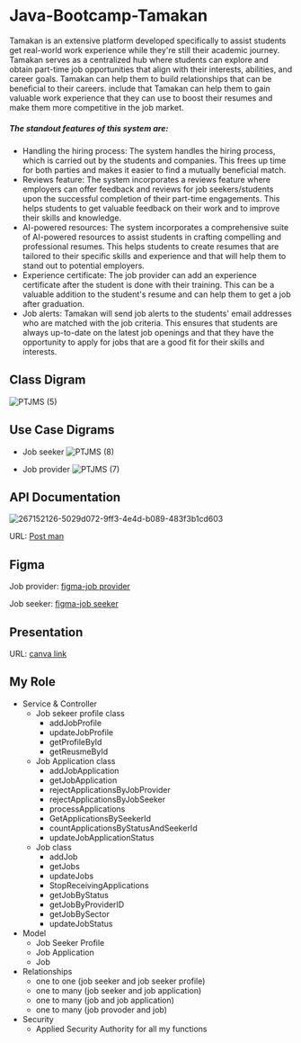 # Java-Bootcamp-Tamakan

Tamakan is an extensive platform developed specifically to assist students get real-world work experience while they're still their academic journey. Tamakan serves as a centralized hub where students can explore and obtain part-time job opportunities that align with their interests, abilities, and career goals. Tamakan can help them to build relationships that can be beneficial to their careers. include that Tamakan can help them to gain valuable work experience that they can use to boost their resumes and make them more competitive in the job market.

##### The standout features of this system are:
* Handling the hiring process: The system handles the hiring process, which is carried out by the students and companies. This frees up time for both parties and makes it easier to find a mutually beneficial match.
* Reviews feature: The system incorporates a reviews feature where employers can offer feedback and reviews for job seekers/students upon the successful completion of their part-time engagements. This helps students to get valuable feedback on their work and to improve their skills and knowledge.
* AI-powered resources: The system incorporates a comprehensive suite of AI-powered resources to assist students in crafting compelling and professional resumes. This helps students to create resumes that are tailored to their specific skills and experience and that will help them to stand out to potential employers.
* Experience certificate: The job provider can add an experience certificate after the student is done with their training. This can be a valuable addition to the student's resume and can help them to get a job after graduation.
* Job alerts: Tamakan will send job alerts to the students' email addresses who are matched with the job criteria. This ensures that students are always up-to-date on the latest job openings and that they have the opportunity to apply for jobs that are a good fit for their skills and interests.

## Class Digram
![PTJMS (5)](https://github.com/bashaer310/Java-Bootcamp-Tamakan/assets/110439978/e84a5228-1761-4d35-8ebf-c9694ecd3c9e)

## Use Case Digrams
*  Job seeker
![PTJMS (8)](https://github.com/bashaer310/Java-Bootcamp-Tamakan/assets/110439978/c4125f6d-d33a-451b-98a3-9151f501b291)

* Job provider
![PTJMS (7)](https://github.com/bashaer310/Java-Bootcamp-Tamakan/assets/110439978/d8e159f5-4d44-4ed4-aaeb-e22cf052397f)

## API Documentation
![267152126-5029d072-9ff3-4e4d-b089-483f3b1cd603](https://github.com/bashaer310/Java-Bootcamp-Tamakan/assets/110439978/f74b1914-2ea1-4acc-9bca-66b164aebb82)
> 
URL: [Post man](https://documenter.getpostman.com/view/28987531/2s9YC2zDDy)

## Figma
Job provider: [figma-job provider](https://www.figma.com/file/kKWzfN1RqmZEZRwGyUsSwm/Tamakan-Job-Provider?type=design&node-id=0%3A1&mode=design&t=tlKUFYIySKYEsyFf-1)
> 
Job seeker: [figma-job seeker](https://www.figma.com/file/bSVDkRqbryoEFuZGzGXG8v/Tamakan-Job-Seeker?type=design&node-id=0%3A1&mode=design&t=aG1xdCNqiJm80ZfP-1)

## Presentation
URL: [canva link](https://www.canva.com/design/DAFuIerps88/OU0CPTI1rU1SGJOjQjHFrA/edit?utm_content=DAFuIerps88&utm_campaign=designshare&utm_medium=link2&utm_source=sharebutton)

## My Role
* Service & Controller
  * Job sekeer profile class
     *  addJobProfile
     * updateJobProfile
     * getProfileById
     * getReusmeById
  * Job Application class
     * addJobApplication
     * getJobApplication
     * rejectApplicationsByJobProvider
     * rejectApplicationsByJobSeeker
     * processApplications
     * GetApplicationsBySeekerId
     * countApplicationsByStatusAndSeekerId
     * updateJobApplicationStatus
  * Job class
     * addJob
     * getJobs
     * updateJobs
     * StopReceivingApplications
     * getJobByStatus
     * getJobByProviderID
     * getJobBySector
     * updateJobStatus
* Model
     * Job Seeker Profile
     * Job Application 
     * Job
* Relationships
     * one to one (job seeker and job seeker profile)
     * one to many (job seeker and job application)
     * one to many (job and job application)
     * one to many (job provoder and job)
* Security
     * Applied Security Authority for all my functions


